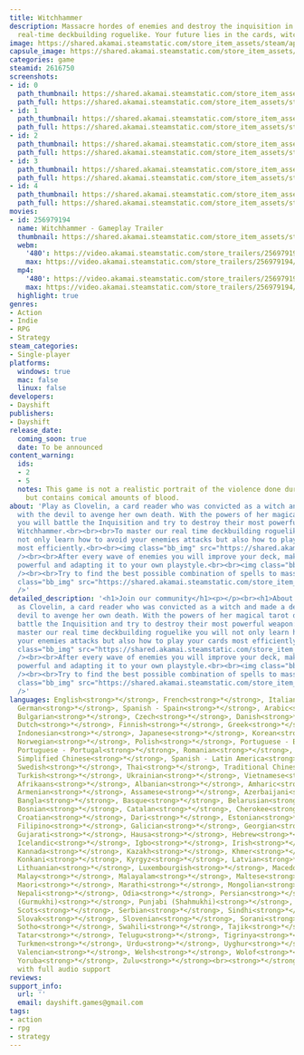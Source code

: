 ```yaml
---
title: Witchhammer
description: Massacre hordes of enemies and destroy the inquisition in our brutal
  real-time deckbuilding roguelike. Your future lies in the cards, witch!
image: https://shared.akamai.steamstatic.com/store_item_assets/steam/apps/2616750/header.jpg?t=1733872941
capsule_image: https://shared.akamai.steamstatic.com/store_item_assets/steam/apps/2616750/capsule_231x87.jpg?t=1733872941
categories: game
steamid: 2616750
screenshots:
- id: 0
  path_thumbnail: https://shared.akamai.steamstatic.com/store_item_assets/steam/apps/2616750/ss_43d6dea8148b32e26d3df0b8e3c197d8fa7aec23.600x338.jpg?t=1733872941
  path_full: https://shared.akamai.steamstatic.com/store_item_assets/steam/apps/2616750/ss_43d6dea8148b32e26d3df0b8e3c197d8fa7aec23.1920x1080.jpg?t=1733872941
- id: 1
  path_thumbnail: https://shared.akamai.steamstatic.com/store_item_assets/steam/apps/2616750/ss_5ce894323f0835c50b016b8e8c65a05f42b8163f.600x338.jpg?t=1733872941
  path_full: https://shared.akamai.steamstatic.com/store_item_assets/steam/apps/2616750/ss_5ce894323f0835c50b016b8e8c65a05f42b8163f.1920x1080.jpg?t=1733872941
- id: 2
  path_thumbnail: https://shared.akamai.steamstatic.com/store_item_assets/steam/apps/2616750/ss_ccd80912aba8cd52300740d8c0497aaa7f793be0.600x338.jpg?t=1733872941
  path_full: https://shared.akamai.steamstatic.com/store_item_assets/steam/apps/2616750/ss_ccd80912aba8cd52300740d8c0497aaa7f793be0.1920x1080.jpg?t=1733872941
- id: 3
  path_thumbnail: https://shared.akamai.steamstatic.com/store_item_assets/steam/apps/2616750/ss_237894daf4fcb816c55bac3bce97ecdddba8304a.600x338.jpg?t=1733872941
  path_full: https://shared.akamai.steamstatic.com/store_item_assets/steam/apps/2616750/ss_237894daf4fcb816c55bac3bce97ecdddba8304a.1920x1080.jpg?t=1733872941
- id: 4
  path_thumbnail: https://shared.akamai.steamstatic.com/store_item_assets/steam/apps/2616750/ss_c8c2ec4b531059a9203de66226c032a6c16b4f91.600x338.jpg?t=1733872941
  path_full: https://shared.akamai.steamstatic.com/store_item_assets/steam/apps/2616750/ss_c8c2ec4b531059a9203de66226c032a6c16b4f91.1920x1080.jpg?t=1733872941
movies:
- id: 256979194
  name: Witchhammer - Gameplay Trailer
  thumbnail: https://shared.akamai.steamstatic.com/store_item_assets/steam/apps/256979194/e7b812d443869854969d234644e520badcca32bd/movie_600x337.jpg?t=1732742370
  webm:
    '480': https://video.akamai.steamstatic.com/store_trailers/256979194/movie480_vp9.webm?t=1732742370
    max: https://video.akamai.steamstatic.com/store_trailers/256979194/movie_max_vp9.webm?t=1732742370
  mp4:
    '480': https://video.akamai.steamstatic.com/store_trailers/256979194/movie480.mp4?t=1732742370
    max: https://video.akamai.steamstatic.com/store_trailers/256979194/movie_max.mp4?t=1732742370
  highlight: true
genres:
- Action
- Indie
- RPG
- Strategy
steam_categories:
- Single-player
platforms:
  windows: true
  mac: false
  linux: false
developers:
- Dayshift
publishers:
- Dayshift
release_date:
  coming_soon: true
  date: To be announced
content_warning:
  ids:
  - 2
  - 5
  notes: This game is not a realistic portrait of the violence done during the inquisition
    but contains comical amounts of blood.
about: 'Play as Clovelin, a card reader who was convicted as a witch and made a deal
  with the devil to avenge her own death. With the powers of her magical tarot deck,
  you will battle the Inquisition and try to destroy their most powerful weapon: the
  Witchhammer.<br><br><br>To master our real time deckbuilding roguelike you will
  not only learn how to avoid your enemies attacks but also how to play your cards
  most efficiently.<br><br><img class="bb_img" src="https://shared.akamai.steamstatic.com/store_item_assets/steam/apps/2616750/extras/Witchhammer_gif1.1.gif?t=1733872941"
  /><br><br>After every wave of enemies you will improve your deck, making it more
  powerful and adapting it to your own playstyle.<br><br><img class="bb_img" src="https://shared.akamai.steamstatic.com/store_item_assets/steam/apps/2616750/extras/Witchhammer_gif3.1.gif?t=1733872941"
  /><br><br>Try to find the best possible combination of spells to massacre your enemies.<br><br><img
  class="bb_img" src="https://shared.akamai.steamstatic.com/store_item_assets/steam/apps/2616750/extras/Witchhammer_gif2.1.gif?t=1733872941"
  />'
detailed_description: '<h1>Join our community</h1><p></p><br><h1>About the Game</h1>Play
  as Clovelin, a card reader who was convicted as a witch and made a deal with the
  devil to avenge her own death. With the powers of her magical tarot deck, you will
  battle the Inquisition and try to destroy their most powerful weapon: the Witchhammer.<br><br><br>To
  master our real time deckbuilding roguelike you will not only learn how to avoid
  your enemies attacks but also how to play your cards most efficiently.<br><br><img
  class="bb_img" src="https://shared.akamai.steamstatic.com/store_item_assets/steam/apps/2616750/extras/Witchhammer_gif1.1.gif?t=1733872941"
  /><br><br>After every wave of enemies you will improve your deck, making it more
  powerful and adapting it to your own playstyle.<br><br><img class="bb_img" src="https://shared.akamai.steamstatic.com/store_item_assets/steam/apps/2616750/extras/Witchhammer_gif3.1.gif?t=1733872941"
  /><br><br>Try to find the best possible combination of spells to massacre your enemies.<br><br><img
  class="bb_img" src="https://shared.akamai.steamstatic.com/store_item_assets/steam/apps/2616750/extras/Witchhammer_gif2.1.gif?t=1733872941"
  />'
languages: English<strong>*</strong>, French<strong>*</strong>, Italian<strong>*</strong>,
  German<strong>*</strong>, Spanish - Spain<strong>*</strong>, Arabic<strong>*</strong>,
  Bulgarian<strong>*</strong>, Czech<strong>*</strong>, Danish<strong>*</strong>,
  Dutch<strong>*</strong>, Finnish<strong>*</strong>, Greek<strong>*</strong>, Hungarian<strong>*</strong>,
  Indonesian<strong>*</strong>, Japanese<strong>*</strong>, Korean<strong>*</strong>,
  Norwegian<strong>*</strong>, Polish<strong>*</strong>, Portuguese - Brazil<strong>*</strong>,
  Portuguese - Portugal<strong>*</strong>, Romanian<strong>*</strong>, Russian<strong>*</strong>,
  Simplified Chinese<strong>*</strong>, Spanish - Latin America<strong>*</strong>,
  Swedish<strong>*</strong>, Thai<strong>*</strong>, Traditional Chinese<strong>*</strong>,
  Turkish<strong>*</strong>, Ukrainian<strong>*</strong>, Vietnamese<strong>*</strong>,
  Afrikaans<strong>*</strong>, Albanian<strong>*</strong>, Amharic<strong>*</strong>,
  Armenian<strong>*</strong>, Assamese<strong>*</strong>, Azerbaijani<strong>*</strong>,
  Bangla<strong>*</strong>, Basque<strong>*</strong>, Belarusian<strong>*</strong>,
  Bosnian<strong>*</strong>, Catalan<strong>*</strong>, Cherokee<strong>*</strong>,
  Croatian<strong>*</strong>, Dari<strong>*</strong>, Estonian<strong>*</strong>,
  Filipino<strong>*</strong>, Galician<strong>*</strong>, Georgian<strong>*</strong>,
  Gujarati<strong>*</strong>, Hausa<strong>*</strong>, Hebrew<strong>*</strong>, Hindi<strong>*</strong>,
  Icelandic<strong>*</strong>, Igbo<strong>*</strong>, Irish<strong>*</strong>, K'iche'<strong>*</strong>,
  Kannada<strong>*</strong>, Kazakh<strong>*</strong>, Khmer<strong>*</strong>, Kinyarwanda<strong>*</strong>,
  Konkani<strong>*</strong>, Kyrgyz<strong>*</strong>, Latvian<strong>*</strong>,
  Lithuanian<strong>*</strong>, Luxembourgish<strong>*</strong>, Macedonian<strong>*</strong>,
  Malay<strong>*</strong>, Malayalam<strong>*</strong>, Maltese<strong>*</strong>,
  Maori<strong>*</strong>, Marathi<strong>*</strong>, Mongolian<strong>*</strong>,
  Nepali<strong>*</strong>, Odia<strong>*</strong>, Persian<strong>*</strong>, Punjabi
  (Gurmukhi)<strong>*</strong>, Punjabi (Shahmukhi)<strong>*</strong>, Quechua<strong>*</strong>,
  Scots<strong>*</strong>, Serbian<strong>*</strong>, Sindhi<strong>*</strong>, Sinhala<strong>*</strong>,
  Slovak<strong>*</strong>, Slovenian<strong>*</strong>, Sorani<strong>*</strong>,
  Sotho<strong>*</strong>, Swahili<strong>*</strong>, Tajik<strong>*</strong>, Tamil<strong>*</strong>,
  Tatar<strong>*</strong>, Telugu<strong>*</strong>, Tigrinya<strong>*</strong>, Tswana<strong>*</strong>,
  Turkmen<strong>*</strong>, Urdu<strong>*</strong>, Uyghur<strong>*</strong>, Uzbek<strong>*</strong>,
  Valencian<strong>*</strong>, Welsh<strong>*</strong>, Wolof<strong>*</strong>, Xhosa<strong>*</strong>,
  Yoruba<strong>*</strong>, Zulu<strong>*</strong><br><strong>*</strong>languages
  with full audio support
reviews:
support_info:
  url: ''
  email: dayshift.games@gmail.com
tags:
- action
- rpg
- strategy
---
```


